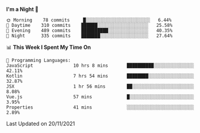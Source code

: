 <!--START_SECTION:waka-->
**I'm a Night 🦉** 

```text
🌞 Morning    78 commits     █░░░░░░░░░░░░░░░░░░░░░░░░   6.44% 
🌆 Daytime    310 commits    ██████░░░░░░░░░░░░░░░░░░░   25.58% 
🌃 Evening    489 commits    ██████████░░░░░░░░░░░░░░░   40.35% 
🌙 Night      335 commits    ███████░░░░░░░░░░░░░░░░░░   27.64%

```


📊 **This Week I Spent My Time On** 

```text
💬 Programming Languages: 
JavaScript               10 hrs 8 mins       ██████████░░░░░░░░░░░░░░░   42.11% 
Kotlin                   7 hrs 54 mins       ████████░░░░░░░░░░░░░░░░░   32.87% 
JSX                      1 hr 56 mins        ██░░░░░░░░░░░░░░░░░░░░░░░   8.08% 
Vue.js                   57 mins             █░░░░░░░░░░░░░░░░░░░░░░░░   3.95% 
Properties               41 mins             ░░░░░░░░░░░░░░░░░░░░░░░░░   2.89%

```


 Last Updated on 20/11/2021
<!--END_SECTION:waka-->
